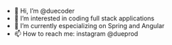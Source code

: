 - 👋 Hi, I’m @duecoder
- 👀 I’m interested in coding full stack applications
- 🌱 I’m currently especializing on Spring and Angular
- 📫 How to reach me: instagram @dueprod

<!---
duecoder/duecoder is a ✨ special ✨ repository because its `README.md` (this file) appears on your GitHub profile.
You can click the Preview link to take a look at your changes.
--->
